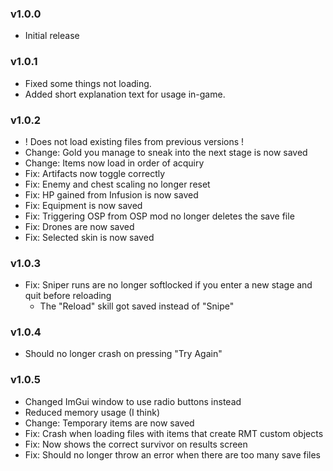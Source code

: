 ### v1.0.0
* Initial release

### v1.0.1
* Fixed some things not loading.
* Added short explanation text for usage in-game.

### v1.0.2
* ! Does not load existing files from previous versions !
* Change: Gold you manage to sneak into the next stage is now saved
* Change: Items now load in order of acquiry
* Fix: Artifacts now toggle correctly
* Fix: Enemy and chest scaling no longer reset
* Fix: HP gained from Infusion is now saved
* Fix: Equipment is now saved
* Fix: Triggering OSP from OSP mod no longer deletes the save file
* Fix: Drones are now saved
* Fix: Selected skin is now saved

### v1.0.3
* Fix: Sniper runs are no longer softlocked if you enter a new stage and quit before reloading
    * The "Reload" skill got saved instead of "Snipe"

### v1.0.4
* Should no longer crash on pressing "Try Again"

### v1.0.5
* Changed ImGui window to use radio buttons instead
* Reduced memory usage (I think)
* Change: Temporary items are now saved
* Fix: Crash when loading files with items that create RMT custom objects
* Fix: Now shows the correct survivor on results screen
* Fix: Should no longer throw an error when there are too many save files